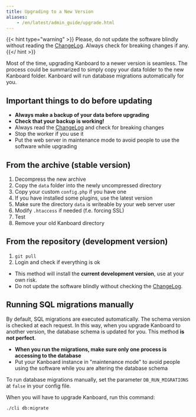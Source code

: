 ```yaml
---
title: Upgrading to a New Version
aliases:
    - /en/latest/admin_guide/upgrade.html
---
```


{{< hint type="warning" >}}
Please, do not update the software blindly without reading the
[ChangeLog](https://github.com/kanboard/kanboard/blob/master/ChangeLog).
Always check for breaking changes if any.
{{</ hint >}}

Most of the time, upgrading Kanboard to a newer version is seamless. The
process could be summarized to simply copy your data folder to the new
Kanboard folder. Kanboard will run database migrations automatically for
you.

Important things to do before updating
--------------------------------------

- **Always make a backup of your data before upgrading**
- **Check that your backup is working!**
- Always read the
    [ChangeLog](https://github.com/kanboard/kanboard/blob/master/ChangeLog)
    and check for breaking changes
- Stop the worker if you use it
- Put the web server in maintenance mode to avoid people to use the
    software while upgrading

From the archive (stable version)
---------------------------------

1.  Decompress the new archive
2.  Copy the `data` folder into the newly uncompressed directory
3.  Copy your custom `config.php` if you have one
4.  If you have installed some plugins, use the latest version
5.  Make sure the directory `data` is writeable by your web server user
6.  Modify `.htaccess` if needed (f.e. forcing SSL)
7.  Test
8.  Remove your old Kanboard directory

From the repository (development version)
-----------------------------------------

1.  `git pull`
2.  Login and check if everything is ok

- This method will install the **current development version**, use at
    your own risk.
- Do not update the software blindly without checking the
    [ChangeLog](https://github.com/kanboard/kanboard/blob/master/ChangeLog).

Running SQL migrations manually
-------------------------------

By default, SQL migrations are executed automatically. The schema
version is checked at each request. In this way, when you upgrade
Kanboard to another version, the database schema is updated for you.
This method **is not perfect**.

- **When you run the migrations, make sure only one process is
    accessing to the database**
- Put your Kanboard instance in "maintenance mode" to avoid people
    using the software while you are altering the database schema

To run database migrations manually, set the parameter
`DB_RUN_MIGRATIONS` at `false` in your config file.

When you will have to upgrade Kanboard, run this command:

```bash
./cli db:migrate
```
